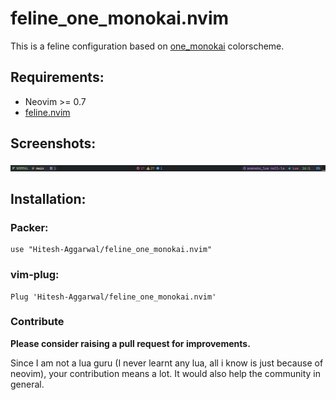 # feline_one_monokai.nvim

This is a feline configuration based on [one_monokai](https://github.com/cpea2506/one_monokai.nvim) colorscheme.

## Requirements:

- Neovim >= 0.7
- [feline.nvim](https://github.com/feline-nvim/feline.nvim)

## Screenshots:

<img src="./screenshot.png">

## Installation:

### Packer:

```
use "Hitesh-Aggarwal/feline_one_monokai.nvim"
```

### vim-plug:

```
Plug 'Hitesh-Aggarwal/feline_one_monokai.nvim'
```

### Contribute

**Please consider raising a pull request for improvements.**

Since I am not a lua guru (I never learnt any lua, all i know is just because of neovim), your contribution means a lot. It would also help the community in general.
